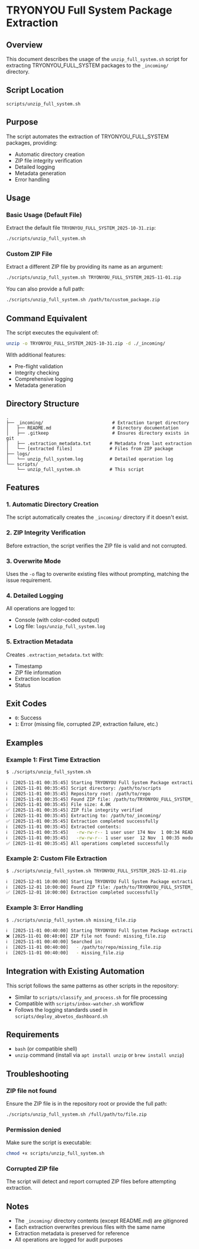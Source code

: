 # TRYONYOU Full System Package Extraction

## Overview

This document describes the usage of the `unzip_full_system.sh` script for extracting TRYONYOU_FULL_SYSTEM packages to the `_incoming/` directory.

## Script Location

```
scripts/unzip_full_system.sh
```

## Purpose

The script automates the extraction of TRYONYOU_FULL_SYSTEM packages, providing:
- Automatic directory creation
- ZIP file integrity verification
- Detailed logging
- Metadata generation
- Error handling

## Usage

### Basic Usage (Default File)

Extract the default file `TRYONYOU_FULL_SYSTEM_2025-10-31.zip`:

```bash
./scripts/unzip_full_system.sh
```

### Custom ZIP File

Extract a different ZIP file by providing its name as an argument:

```bash
./scripts/unzip_full_system.sh TRYONYOU_FULL_SYSTEM_2025-11-01.zip
```

You can also provide a full path:

```bash
./scripts/unzip_full_system.sh /path/to/custom_package.zip
```

## Command Equivalent

The script executes the equivalent of:

```bash
unzip -o TRYONYOU_FULL_SYSTEM_2025-10-31.zip -d ./_incoming/
```

With additional features:
- Pre-flight validation
- Integrity checking
- Comprehensive logging
- Metadata generation

## Directory Structure

```
.
├── _incoming/                          # Extraction target directory
│   ├── README.md                       # Directory documentation
│   ├── .gitkeep                        # Ensures directory exists in git
│   ├── .extraction_metadata.txt       # Metadata from last extraction
│   └── [extracted files]              # Files from ZIP package
├── logs/
│   └── unzip_full_system.log          # Detailed operation log
└── scripts/
    └── unzip_full_system.sh           # This script
```

## Features

### 1. Automatic Directory Creation

The script automatically creates the `_incoming/` directory if it doesn't exist.

### 2. ZIP Integrity Verification

Before extraction, the script verifies the ZIP file is valid and not corrupted.

### 3. Overwrite Mode

Uses the `-o` flag to overwrite existing files without prompting, matching the issue requirement.

### 4. Detailed Logging

All operations are logged to:
- Console (with color-coded output)
- Log file: `logs/unzip_full_system.log`

### 5. Extraction Metadata

Creates `.extraction_metadata.txt` with:
- Timestamp
- ZIP file information
- Extraction location
- Status

## Exit Codes

- `0`: Success
- `1`: Error (missing file, corrupted ZIP, extraction failure, etc.)

## Examples

### Example 1: First Time Extraction

```bash
$ ./scripts/unzip_full_system.sh

ℹ️  [2025-11-01 00:35:45] Starting TRYONYOU Full System Package extraction
ℹ️  [2025-11-01 00:35:45] Script directory: /path/to/scripts
ℹ️  [2025-11-01 00:35:45] Repository root: /path/to/repo
ℹ️  [2025-11-01 00:35:45] Found ZIP file: /path/to/TRYONYOU_FULL_SYSTEM_2025-10-31.zip
ℹ️  [2025-11-01 00:35:45] File size: 4.0K
✅ [2025-11-01 00:35:45] ZIP file integrity verified
ℹ️  [2025-11-01 00:35:45] Extracting to: /path/to/_incoming/
✅ [2025-11-01 00:35:45] Extraction completed successfully
ℹ️  [2025-11-01 00:35:45] Extracted contents:
ℹ️  [2025-11-01 00:35:45]   -rw-rw-r-- 1 user user 174 Nov  1 00:34 README.md
ℹ️  [2025-11-01 00:35:45]   -rw-rw-r-- 1 user user  12 Nov  1 00:35 module.json
✅ [2025-11-01 00:35:45] All operations completed successfully
```

### Example 2: Custom File Extraction

```bash
$ ./scripts/unzip_full_system.sh TRYONYOU_FULL_SYSTEM_2025-12-01.zip

ℹ️  [2025-12-01 10:00:00] Starting TRYONYOU Full System Package extraction
ℹ️  [2025-12-01 10:00:00] Found ZIP file: /path/to/TRYONYOU_FULL_SYSTEM_2025-12-01.zip
✅ [2025-12-01 10:00:00] Extraction completed successfully
```

### Example 3: Error Handling

```bash
$ ./scripts/unzip_full_system.sh missing_file.zip

ℹ️  [2025-11-01 00:40:00] Starting TRYONYOU Full System Package extraction
❌ [2025-11-01 00:40:00] ZIP file not found: missing_file.zip
ℹ️  [2025-11-01 00:40:00] Searched in:
ℹ️  [2025-11-01 00:40:00]   - /path/to/repo/missing_file.zip
ℹ️  [2025-11-01 00:40:00]   - missing_file.zip
```

## Integration with Existing Automation

This script follows the same patterns as other scripts in the repository:

- Similar to `scripts/classify_and_process.sh` for file processing
- Compatible with `scripts/inbox-watcher.sh` workflow
- Follows the logging standards used in `scripts/deploy_abvetos_dashboard.sh`

## Requirements

- `bash` (or compatible shell)
- `unzip` command (install via `apt install unzip` or `brew install unzip`)

## Troubleshooting

### ZIP file not found

Ensure the ZIP file is in the repository root or provide the full path:

```bash
./scripts/unzip_full_system.sh /full/path/to/file.zip
```

### Permission denied

Make sure the script is executable:

```bash
chmod +x scripts/unzip_full_system.sh
```

### Corrupted ZIP file

The script will detect and report corrupted ZIP files before attempting extraction.

## Notes

- The `_incoming/` directory contents (except README.md) are gitignored
- Each extraction overwrites previous files with the same name
- Extraction metadata is preserved for reference
- All operations are logged for audit purposes
